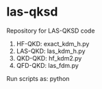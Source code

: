 # las-qksd
Repository for LAS-QKSD code

1. HF-QKD: exact_kdm_h.py
2. LAS-QKD: las_kdm_h.py
3. QKD-QKD: hf_kdm2.py
4. QFD-QKD: las_fdm.py

Run scripts as: python <script>.py

